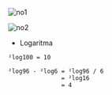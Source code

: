![no1](https://latex.codecogs.com/svg.image?9^\frac32&space;&plus;&space;125^\frac23&space;=&space;3^{2\frac32}&space;&plus;&space;5^{3\frac32})

![no2](https://latex.codecogs.com/svg.image?\frac{4&space;&plus;&space;3&space;\sqrt{2}}{2-&space;\sqrt{2}}&space;=&space;\frac{4&space;&plus;&space;3\sqrt{2}}{2&space;-\sqrt{2}}&space;*&space;\frac{2&plus;\sqrt{2}}{2&plus;\sqrt{2}}&space;&space;)

- Logaritma

```
²log100 = 10

²log96 - ²log6 = ²log96 / 6
               = ²log16
               = 4
```


